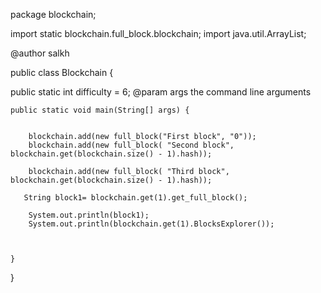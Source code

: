 
package blockchain;

import static blockchain.full_block.blockchain;
import java.util.ArrayList;

 @author salkh

public class Blockchain {
  
  public static int difficulty = 6;
 @param args the command line arguments
    
    public static void main(String[] args) {
       
                
        blockchain.add(new full_block("First block", "0"));
        blockchain.add(new full_block( "Second block", blockchain.get(blockchain.size() - 1).hash));
 
        blockchain.add(new full_block( "Third block", blockchain.get(blockchain.size() - 1).hash));
   
       String block1= blockchain.get(1).get_full_block();
       
        System.out.println(block1);
        System.out.println(blockchain.get(1).BlocksExplorer());
     
  
       
    }
}
  

    

